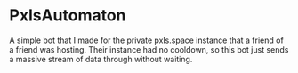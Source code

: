 # PxlsAutomaton

A simple bot that I made for the private pxls.space instance that a friend of a friend was hosting. Their instance had no cooldown, so this bot just sends a massive stream of data through without waiting.
